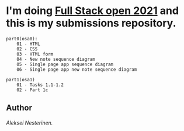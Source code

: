 # I'm doing [Full Stack open 2021](https://fullstackopen.com/) and this is my submissions repository.

```
part0(osa0):
    01 - HTML
    02 - CSS
    03 - HTML form
    04 - New note sequence diagram
    05 - Single page app sequence diagram
    06 - Single page app new note sequence diagram

part1(osa1)
    01 - Tasks 1.1-1.2
    02 - Part 1c
```

## Author
###### Aleksei Nesterinen.
